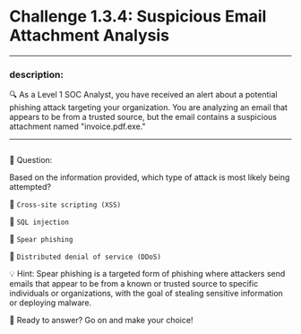 # **Challenge 1.3.4: Suspicious Email Attachment Analysis**

---

### **description:**

🔍 As a Level 1 SOC Analyst, you have received an alert about a potential phishing attack targeting your organization. You are analyzing an email that appears to be from a trusted source, but the email contains a suspicious attachment named "invoice.pdf.exe."

---
```plaintext

```
🤔 Question:

Based on the information provided, which type of attack is most likely being attempted?

🔘 ```Cross-site scripting (XSS)```

🔘 ```SQL injection```

🔘 ```Spear phishing```

🔘 ```Distributed denial of service (DDoS)```

💡 Hint: Spear phishing is a targeted form of phishing where attackers send emails that appear to be from a known or trusted source to specific individuals or organizations, with the goal of stealing sensitive information or deploying malware.

🚀 Ready to answer? Go on and make your choice!